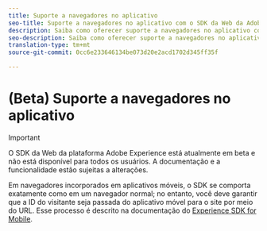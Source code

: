 ```yaml
---
title: Suporte a navegadores no aplicativo
seo-title: Suporte a navegadores no aplicativo com o SDK da Web da Adobe Experience Platform
description: Saiba como oferecer suporte a navegadores no aplicativo com o Experience Platform Web SDK
seo-description: Saiba como oferecer suporte a navegadores no aplicativo com o Experience Platform Web SDK
translation-type: tm+mt
source-git-commit: 0cc6e233646134be073d20e2acd1702d345ff35f

---
```



# (Beta) Suporte a navegadores no aplicativo

>[!IMPORTANT]
>
>O SDK da Web da plataforma Adobe Experience está atualmente em beta e não está disponível para todos os usuários. A documentação e a funcionalidade estão sujeitas a alterações.

Em navegadores incorporados em aplicativos móveis, o SDK se comporta exatamente como em um navegador normal; no entanto, você deve garantir que a ID do visitante seja passada do aplicativo móvel para o site por meio do URL. Esse processo é descrito na documentação do [Experience SDK for Mobile](https://docs.adobe.com/content/help/en/mobile-services/ios/sdk-reference-ios/hybrid-app.html).
